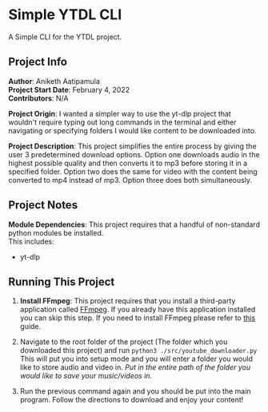 # Simple YTDL CLI

A Simple CLI for the YTDL project. 

## Project Info

**Author**: Aniketh Aatipamula <br>
**Project Start Date**: February 4, 2022 <br>
**Contributors**: N/A <br>

**Project Origin**: I wanted a simpler way to use the yt-dlp project that wouldn't require typing out long commands in the terminal and either navigating or specifying folders I would like content to be downloaded into. 

**Project Description**: This project simplifies the entire process by giving the user 3 predetermined download options. Option one downloads audio in the highest possible quality and then converts it to mp3 before storing it in a specified folder. Option two does the same for video with the content being converted to mp4 instead of mp3. Option three does both simultaneously. 

## Project Notes

**Module Dependencies**: This project requires that a handful of non-standard python modules be installed. <br>
This includes:
- yt-dlp

## Running This Project

1. **Install FFmpeg**: This project requires that you install a third-party application called [FFmpeg](https://ffmpeg.org/). If you already have this application installed you can skip this step. If you need to install FFmpeg please refer to [this](https://github.com/aaatipamula/ffmpeg-install) guide.

2. Navigate to the root folder of the project (The folder which you downloaded this project) and run `python3 ./src/youtube_downloader.py` This will put you into setup mode and you will enter a folder you would like to store audio and video in. *Put in the entire path of the folder you would like to save your music/videos in.*

3. Run the previous command again and you should be put into the main program. Follow the directions to download and enjoy your content!